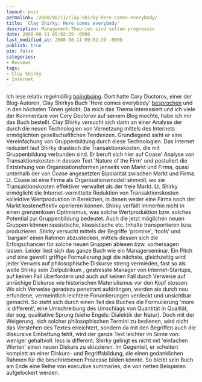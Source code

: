 ```yaml
---
layout: post
permalink: /2008/08/11/clay-shirky-here-comes-everybody/
title: 'Clay Shirky: Here comes everybody'
description: Management-Theorien sind selten progressiv
date: 2008-08-11 09:02:39 -0000
last_modified_at: 2008-08-11 09:02:39 -0000
publish: true
pin: false
categories:
- Reviews
tags:
- Clay Shirky
- Internet
---
```

Ich lese relativ regelmäßig [boingboing](https://boingboing.net "Boing Boing Blog"). Dort hatte Cory Doctorov, einer der Blog-Autoren, Clay Shirkys Buch 'Here comes everybody' [besprochen](https://www.boingboing.net/2008/02/28/clay-shirkys-masterp.html "Here comes everybody") und in den höchsten Tönen gelobt. Da mich das Thema interessiert und ich viele der Kommentare von Cory Doctorov auf seinem Blog mochte, habe ich mir das Buch bestellt. Clay Shirky versucht sich darin an einer Analyse der durch die neuen Technologien von Vernetzung mittels des Internets ermöglichten gesellschaftlichen Tendenzen. Grundlegend sieht er eine Vereinfachung von Gruppenbildung durch diese Technologien. Das Internet reduziert laut Shirky drastisch die Transaktionskosten, die mit Gruppenbildung verbunden sind. Er beruft sich hier auf Coase' Analyse von Transaktionskosten in dessen Text 'Nature of the Firm' und postuliert die Entstehung von Organisationsformen jenseits von Markt und Firma, quasi unterhalb der von Coase angesetzten Bipolarität zwischen Markt und Firma. Lt. Coase ist eine Firma als Organisationsmodell sinnvoll, wo sie Transaktionskosten effektiver verwaltet als der freie Markt. Lt. Shirky ermöglicht die Internet-vermittelte Reduktion von Transaktionskosten kollektive Wertproduktion in Bereichen, in denen weder eine Firma noch der Markt kosteneffektiv operieren können. Shirky verfällt immerhin nicht in einen grenzenlosen Optimismus, was solche Wertproduktion bzw. solches Potential zur Gruppenbildung bedeutet. Auch die jetzt möglichen neuen Gruppen können rassistische, klassistische etc. Inhalte transportieren bzw. produzieren. Shirky versucht mittels der Begriffe 'promise', 'tools' und 'bargain' einen Rahmen abzustecken, mittels dessen sich die Erfolgschancen für solche neuen Gruppen ablesen bzw. vorhersagen lassen. Leider liest sich das ganze Buch wie ein Managerseminar. Ein Pitch und eine gewollt griffige Formulierung jagt die nächste, gleichzeitig wird jeder Verweis auf philosophische Diskurse streng vermieden, fast so als wolle Shirky sein Zielpublikum , gestresste Manager von Internet-Startups, auf keinen Fall überfordern und auch auf keinen Fall durch Verweise auf anrüchige Diskurse wie historischen Materialismus vor den Kopf stossen. Wo sich Verweise geradezu penetrant aufdrängen, werden sie durch neu erfundene, vermeintlich leichtere Forumlierungen verdeckt und unsichtbar gemacht. So zieht sich durch einen Teil des Buches die Formulierung 'more is different', eine Umschreibung des Umschlags von Quantität in Qualität, der sog. qualitative Sprung (siehe Engels: Dialektik der Natur). Doch mit der Weigerung, sich solcher philosophischen Termini zu bedienen, wird nicht das Verstehen des Textes erleichtert, sondern da mit den Begriffen auch die diskursive Einbettung fehlt, wird der ganze Text leichter im Sinne von: weniger gehaltvoll: less is different. Shirky gelingt es nicht mit 'einfachen Worten' einen neuen Diskurs zu skizzieren. Im Gegenteil, er scheitert komplett an einer Diskurs- und Begriffsbildung, die einen gedanklichen Rahmen für die beschriebenen Prozesse bilden könnte. So bleibt sein Buch am Ende eine Reihe von executive summaries, die von netten Beispielen aufgelockert werden.
